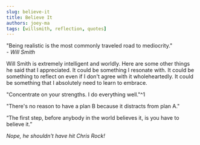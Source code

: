```yaml
---
slug: believe-it
title: Believe It
authors: joey-ma
tags: [willsmith, reflection, quotes]
---
```


"Being realistic is the most commonly traveled road to mediocrity."  
*- Will Smith*

<!--truncate-->

Will Smith is extremely intelligent and worldly. Here are some other things he said that I appreciated. It could be something I resonate with. It could be something to reflect on even if I don't agree with it wholeheartedly. It could be something that I absolutely need to learn to embrace.

"Concentrate on your strengths. I do everything well."^1

"There's no reason to have a plan B because it distracts from plan A." 

“The first step, before anybody in the world believes it, is you have to believe it.” 

*Nope, he shouldn't have hit Chris Rock!*